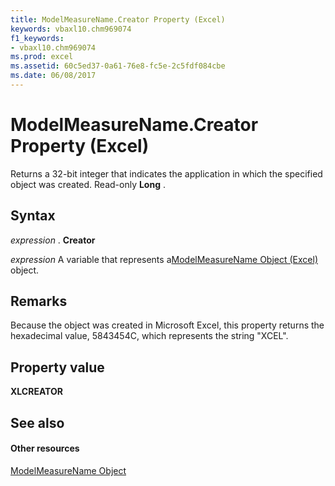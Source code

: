 ```yaml
---
title: ModelMeasureName.Creator Property (Excel)
keywords: vbaxl10.chm969074
f1_keywords:
- vbaxl10.chm969074
ms.prod: excel
ms.assetid: 60c5ed37-0a61-76e8-fc5e-2c5fdf084cbe
ms.date: 06/08/2017
---
```



# ModelMeasureName.Creator Property (Excel)

Returns a 32-bit integer that indicates the application in which the specified object was created. Read-only **Long** .


## Syntax

 _expression_ . **Creator**

 _expression_ A variable that represents a[ModelMeasureName Object (Excel)](modelmeasurename-object-excel.md) object.


## Remarks

Because the object was created in Microsoft Excel, this property returns the hexadecimal value, 5843454C, which represents the string "XCEL".


## Property value

 **XLCREATOR**


## See also


#### Other resources



[ModelMeasureName Object](modelmeasurename-object-excel.md)


